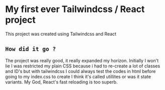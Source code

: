 # My first ever Tailwindcss / React project

This project was created using Tailwindcss and React

## `How did it go ?`

The project was really good, it really expanded my horizon. Initially I won't lie I was restricted my plain CSS because i had to re-create a lot of classes and ID's but with tailwindcss I could always test the codes in html before going to my index.css to create I think it's called utillites or was it state variants. My God, React's fast reloading is too superb.



